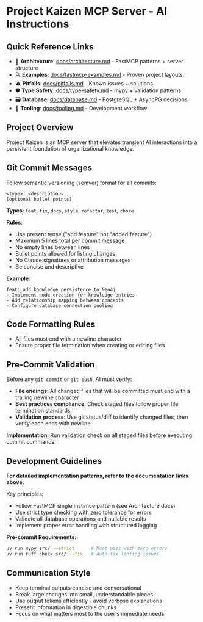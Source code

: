 # Project Kaizen MCP Server - AI Instructions

## Quick Reference Links
- 📐 **Architecture**: [docs/architecture.md](docs/architecture.md) - FastMCP patterns + server structure
- 🔍 **Examples**: [docs/fastmcp-examples.md](docs/fastmcp-examples.md) - Proven project layouts
- ⚠️ **Pitfalls**: [docs/pitfalls.md](docs/pitfalls.md) - Known issues + solutions
- 🛡️ **Type Safety**: [docs/type-safety.md](docs/type-safety.md) - mypy + validation patterns
- 🗃️ **Database**: [docs/database.md](docs/database.md) - PostgreSQL + AsyncPG decisions
- 🔧 **Tooling**: [docs/tooling.md](docs/tooling.md) - Development workflow

## Project Overview
Project Kaizen is an MCP server that elevates transient AI interactions into a persistent foundation of organizational knowledge.

## Git Commit Messages

Follow semantic versioning (semver) format for all commits:

```
<type>: <description>
[optional bullet points]
```

**Types**: `feat`, `fix`, `docs`, `style`, `refactor`, `test`, `chore`

**Rules**:
- Use present tense ("add feature" not "added feature")
- Maximum 5 lines total per commit message
- No empty lines between lines
- Bullet points allowed for listing changes
- No Claude signatures or attribution messages
- Be concise and descriptive

**Example**:
```
feat: add knowledge persistence to Neo4j
- Implement node creation for knowledge entries
- Add relationship mapping between concepts
- Configure database connection pooling
```

## Code Formatting Rules

- All files must end with a newline character
- Ensure proper file termination when creating or editing files

## Pre-Commit Validation

Before any `git commit` or `git push`, AI must verify:

- **File endings**: All changed files that will be committed must end with a trailing newline character
- **Best practices compliance**: Check staged files follow proper file termination standards
- **Validation process**: Use git status/diff to identify changed files, then verify each ends with newline

**Implementation**: Run validation check on all staged files before executing commit commands.

## Development Guidelines

**For detailed implementation patterns, refer to the documentation links above.**

Key principles:
- Follow FastMCP single instance pattern (see Architecture docs)
- Use strict type checking with zero tolerance for errors
- Validate all database operations and nullable results
- Implement proper error handling with structured logging

**Pre-commit Requirements:**
```bash
uv run mypy src/ --strict      # Must pass with zero errors
uv run ruff check src/ --fix   # Auto-fix linting issues
```

## Communication Style

- Keep terminal outputs concise and conversational
- Break large changes into small, understandable pieces
- Use output tokens efficiently - avoid verbose explanations
- Present information in digestible chunks
- Focus on what matters most to the user's immediate needs